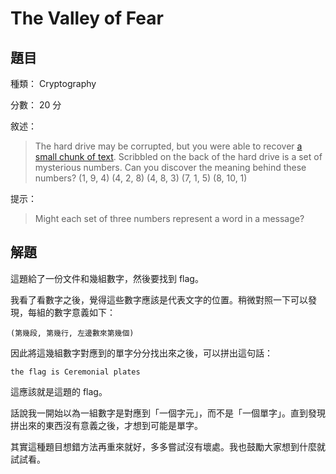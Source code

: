 # The Valley of Fear

## 題目

種類： Cryptography

分數： 20 分

敘述：
> The hard drive may be corrupted, but you were able to recover [a small chunk of text](text.txt). Scribbled on the back of the hard drive is a set of mysterious numbers. Can you discover the meaning behind these numbers? (1, 9, 4) (4, 2, 8) (4, 8, 3) (7, 1, 5) (8, 10, 1)

提示：
> Might each set of three numbers represent a word in a message?

## 解題

這題給了一份文件和幾組數字，然後要找到 flag。

我看了看數字之後，覺得這些數字應該是代表文字的位置。稍微對照一下可以發現，每組的數字意義如下：

```
(第幾段, 第幾行, 左邊數來第幾個)
```

因此將這幾組數字對應到的單字分分找出來之後，可以拼出這句話：

```
the flag is Ceremonial plates
```

這應該就是這題的 flag。

話說我一開始以為一組數字是對應到「一個字元」，而不是「一個單字」。直到發現拼出來的東西沒有意義之後，才想到可能是單字。

其實這種題目想錯方法再重來就好，多多嘗試沒有壞處。我也鼓勵大家想到什麼就試試看。
